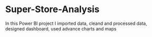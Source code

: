 # Super-Store-Analysis
In this Power BI project  I imported data, cleand and processed data, designed dashboard, used advance charts and maps
